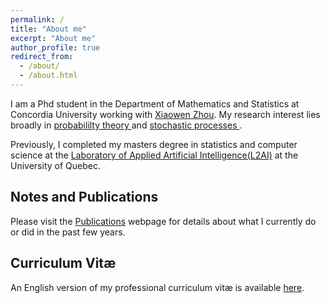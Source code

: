 ```yaml
---
permalink: /
title: "About me"
excerpt: "About me"
author_profile: true
redirect_from: 
  - /about/
  - /about.html
---
```




I am a Phd student in the Department of Mathematics and Statistics at Concordia University working with [Xiaowen Zhou](https://www.concordia.ca/faculty/xiaowen-zhou.html). My research interest lies broadly in <ins> probabililty theory </ins> and <ins> stochastic processes </ins>.

Previously, I completed my masters degree in statistics and computer science at the [Laboratory of Applied Artificial Intelligence(L2AI)](https://oraprdnt.uqtr.uquebec.ca/portail/gscw030?owa_no_site=6345) at the University of Quebec.


## Notes and Publications 
Please visit the [Publications](https://youssefbar.github.io/publications/) webpage for details about what I currently do or did in the past few years.

## Curriculum Vitæ
An English version of my professional curriculum vitæ is available [here](http://youssefbar.github.io/files/CV.pdf).
